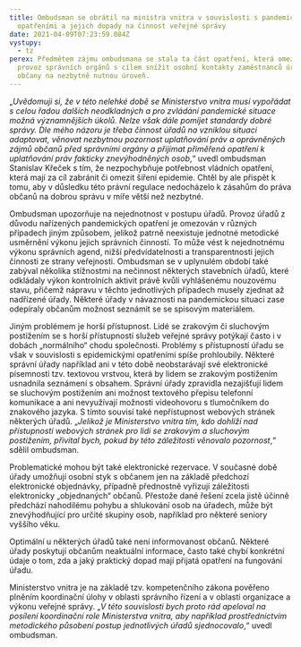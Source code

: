 ```yaml
---
title: Ombudsman se obrátil na ministra vnitra v souvislosti s pandemickými
  opatřeními a jejich dopady na činnost veřejné správy
date: 2021-04-09T07:23:59.084Z
vystupy:
  - tz
perex: Předmětem zájmu ombudsmana se stala ta část opatření, která omezuje
  provoz správních orgánů s cílem snížit osobní kontakty zaměstnanců úřadů s
  občany na nezbytně nutnou úroveň.
---
```

„*Uvědomuji si, že v této nelehké době se Ministerstvo vnitra musí vypořádat s celou řadou dalších neodkladných a pro zvládání pandemické situace možná významnějších úkolů. Nelze však dále pomíjet standardy dobré správy. Dle mého názoru je třeba činnost úřadů na vzniklou situaci adaptovat, věnovat nezbytnou pozornost uplatňování práv a oprávněných zájmů občanů před správními orgány a přijímat přiměřená opatření k uplatňování práv fakticky znevýhodněných osob*,“ uvedl ombudsman Stanislav Křeček s tím, že nezpochybňuje potřebnost vládních opatření, která mají za cíl zabránit či omezit šíření epidemie. Chtěl by ale přispět k tomu, aby v důsledku této právní regulace nedocházelo k zásahům do práva občanů na dobrou správu v míře větší než nezbytné.

Ombudsman upozorňuje na nejednotnost v postupu úřadů. Provoz úřadů z důvodu nařízených pandemických opatření je omezován v různých případech jiným způsobem, jelikož patrně neexistuje jednotné metodické usměrnění výkonu jejich správních činností. To může vést k nejednotnému výkonu správních agend, nižší předvídatelnosti a transparentnosti jejich činnosti ze strany veřejnosti. Ombudsman se v uplynulém období také zabýval několika stížnostmi na nečinnost některých stavebních úřadů, které odkládaly výkon kontrolních aktivit právě kvůli vyhlášenému nouzovému stavu, přičemž nápravu v těchto jednotlivých případech musely zjednat až nadřízené úřady. Některé úřady v návaznosti na pandemickou situaci zase odepíraly občanům možnost seznámit se se spisovým materiálem. 

Jiným problémem je horší přístupnost. Lidé se zrakovým či sluchovým postižením se s horší přístupností služeb veřejné správy potýkají často i v dobách „normálního“ chodu společnosti. Problémy s přístupností úřadu se však v souvislosti s epidemickými opatřeními spíše prohloubily. Některé správní úřady například ani v této době neobstarávají své elektronické písemnosti tzv. textovou vrstvou, která  by lidem se zrakovým postižením usnadnila seznámení s obsahem. Správní úřady zpravidla nezajišťují lidem se sluchovým postižením ani možnost textového přepisu telefonní komunikace a ani nevyužívají možnosti videohovoru s tlumočníkem do znakového jazyka. S tímto souvisí také nepřístupnost webových stránek některých úřadů. „*Jelikož je Ministerstvo vnitra tím, kdo dohlíží nad přístupností webových stránek pro lidi se zrakovým a sluchovým postižením, přivítal bych, pokud by této záležitosti věnovalo pozornost*,“ sdělil ombudsman.

Problematické mohou být také elektronické rezervace. V současné době úřady umožňují osobní styk s občanem jen na základě předchozí elektronické objednávky, případně přednostně vyřizují záležitosti elektronicky „objednaných“ občanů. Přestože dané řešení zcela jistě účinně předchází nahodilému pohybu a shlukování osob na úřadech, může být znevýhodňující pro určité skupiny osob, například pro některé seniory vyššího věku.

Optimální u některých úřadů také není informovanost občanů. Některé úřady poskytují občanům neaktuální informace, často také chybí konkrétní údaje o tom, zda a jaký praktický dopad mají přijatá opatření na fungování úřadu.

Ministerstvo vnitra je na základě tzv. kompetenčního zákona pověřeno plněním koordinační úlohy v oblasti správního řízení a v oblasti organizace a výkonu veřejné správy. „*V této souvislosti bych proto rád apeloval na posílení koordinační role Ministerstva vnitra, aby například prostřednictvím metodického působení postup jednotlivých úřadů sjednocovalo*,“ uvedl ombudsman.